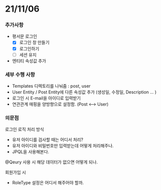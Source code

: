 # 21/11/06

### 추가사항

- 평서문 로그인
    - [X] 로그인 창 만들기
    - [X] 로그인하기
    - [ ] 세션 유지

- 엔티티 속성값 추가

### 세부 수행 사항

- Templates 디렉토리를 나눠줌 : post, user
- User Entity / Post Entity에 다른 속성값 추가 (생성일, 수정일, Description ... )
- 로그인 시 E-mail을 아이디로 입력받기
- 연관관계 매핑을 양방향으로 설정함. (Post <--> User)


### 의문점

로그인 로직 처리 방식
- 유저 아이디를 검사할 때는 어디서 처리?
- 유저 아이디와 비밀번호만 입력받는데 어떻게 처리해주나.
- JPQL을 사용해본다.

@Qeury 사용 시 해당 데이터가 없으면 어떻게 되나.

회원가입 시
- RoleType 설정은 어디서 해주어야 할까.
